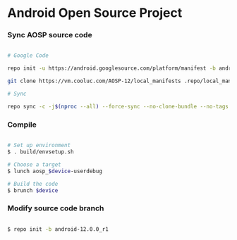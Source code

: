 # Android Open Source Project #

### Sync AOSP source code ###

```bash

# Google Code

repo init -u https://android.googlesource.com/platform/manifest -b android-12.0.0_r1 --depth=1

git clone https://vm.cooluc.com/AOSP-12/local_manifests .repo/local_manifests -b 12

# Sync

repo sync -c -j$(nproc --all) --force-sync --no-clone-bundle --no-tags
```

### Compile ###

```bash

# Set up environment
$ . build/envsetup.sh

# Choose a target
$ lunch aosp_$device-userdebug

# Build the code
$ brunch $device
```

### Modify source code branch ###

```bash

$ repo init -b android-12.0.0_r1

```
